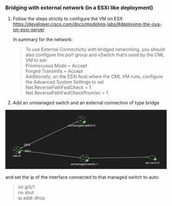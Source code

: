 ### Bridging with external network (in a ESXi like deployment)  
1. Follow the steps strictly to configure the VM on ESX   
   https://developer.cisco.com/docs/modeling-labs/#deploying-the-ova-on-esxi-server  

   In summary for the network:  
   
   >To use External Connectivity with bridged networking, you should also configure the port group and vSwitch that’s used by the CML VM to set:  
   >Promiscuous Mode = Accept  
   >Forged Transmits = Accept  
   >Additionally, on the ESXi host where the CML VM runs, configure the Advanced System Settings to set  
   >Net.ReversePathFwdCheck = 1  
   >Net.ReversePathFwdCheckPromisc = 1  


2. Add an unmanaged switch and an external connection of type bridge 

![basic topo with ext conn](./basic_topo_with_ext.png)  

and set the ip of the interface connected to that managed switch to auto:  
> int gi0/1  
> no shut  
> ip addr dhcp  



